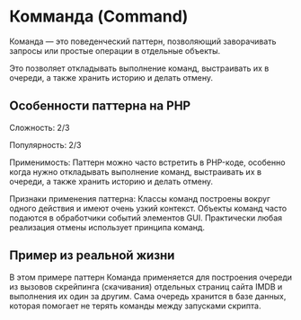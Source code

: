 # Комманда (Command)


Команда — это поведенческий паттерн, позволяющий заворачивать запросы или простые операции в отдельные объекты.

Это позволяет откладывать выполнение команд, выстраивать их в очереди, а также хранить историю и делать отмену.


## Особенности паттерна на PHP

Сложность: 2/3

Популярность: 2/3


Применимость: Паттерн можно часто встретить в PHP-коде, особенно когда нужно откладывать выполнение команд, выстраивать их в очереди, а также хранить историю и делать отмену.

Признаки применения паттерна: Классы команд построены вокруг одного действия и имеют очень узкий контекст. Объекты команд часто подаются в обработчики событий элементов GUI. Практически любая реализация отмены использует принципа команд.


## Пример из реальной жизни

В этом примере паттерн Команда применяется для построения очереди из вызовов скрейпинга (скачивания) отдельных страниц сайта IMDB и выполнения их один за другим. Сама очередь хранится в базе данных, которая помогает не терять команды между запусками скрипта.